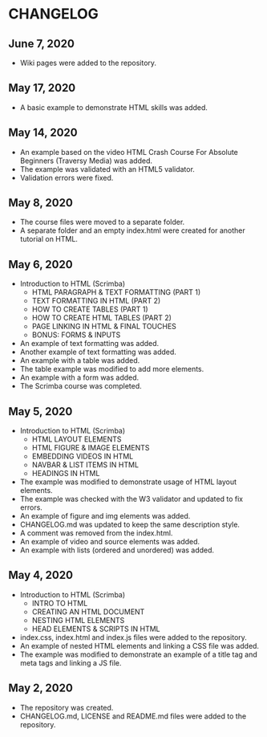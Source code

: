 # CHANGELOG

## June 7, 2020
- Wiki pages were added to the repository.

## May 17, 2020
- A basic example to demonstrate HTML skills was added.

## May 14, 2020
- An example based on the video HTML Crash Course For Absolute Beginners (Traversy Media) was added.
- The example was validated with an HTML5 validator.
- Validation errors were fixed.

## May 8, 2020
- The course files were moved to a separate folder.
- A separate folder and an empty index.html were created for another tutorial on HTML.

## May 6, 2020
- Introduction to HTML (Scrimba)
  - HTML PARAGRAPH & TEXT FORMATTING (PART 1)
  - TEXT FORMATTING IN HTML (PART 2)
  - HOW TO CREATE TABLES (PART 1)
  - HOW TO CREATE HTML TABLES (PART 2)
  - PAGE LINKING IN HTML & FINAL TOUCHES
  - BONUS: FORMS & INPUTS
- An example of text formatting was added.
- Another example of text formatting was added.
- An example with a table was added.
- The table example was modified to add more elements.
- An example with a form was added.
- The Scrimba course was completed.

## May 5, 2020
- Introduction to HTML (Scrimba)
  - HTML LAYOUT ELEMENTS
  - HTML FIGURE & IMAGE ELEMENTS
  - EMBEDDING VIDEOS IN HTML
  - NAVBAR & LIST ITEMS IN HTML
  - HEADINGS IN HTML
- The example was modified to demonstrate usage of HTML layout elements.
- The example was checked with the W3 validator and updated to fix errors.
- An example of figure and img elements was added.
- CHANGELOG.md was updated to keep the same description style.
- A comment was removed from the index.html.
- An example of video and source elements was added.
- An example with lists (ordered and unordered) was added.

## May 4, 2020
- Introduction to HTML (Scrimba)
  - INTRO TO HTML
  - CREATING AN HTML DOCUMENT
  - NESTING HTML ELEMENTS
  - HEAD ELEMENTS & SCRIPTS IN HTML
- index.css, index.html and index.js files were added to the repository.
- An example of nested HTML elements and linking a CSS file was added.
- The example was modified to demonstrate an example of a title tag and meta tags and linking a JS file.

## May 2, 2020
- The repository was created.
- CHANGELOG.md, LICENSE and README.md files were added to the repository.
